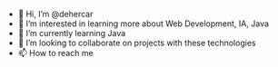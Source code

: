 - 👋 Hi, I’m @dehercar
- 👀 I’m interested in learning more about Web Development, IA, Java
- 🌱 I’m currently learning Java
- 💞️ I’m looking to collaborate on projects with these technologies
- 📫 How to reach me

<!---
dehercar/dehercar is a ✨ special ✨ repository because its `README.md` (this file) appears on your GitHub profile.
You can click the Preview link to take a look at your changes.
--->
